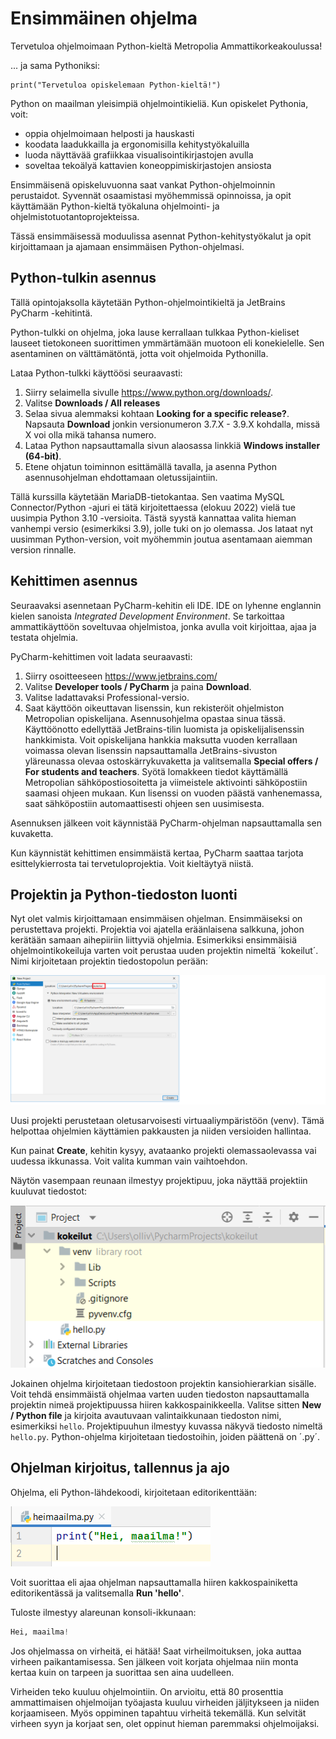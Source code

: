 # Ensimmäinen ohjelma

Tervetuloa ohjelmoimaan Python-kieltä Metropolia Ammattikorkeakoulussa!

... ja sama Pythoniksi:
```
print("Tervetuloa opiskelemaan Python-kieltä!")
```
Python on maailman yleisimpiä ohjelmointikieliä. Kun opiskelet Pythonia, voit:
- oppia ohjelmoimaan helposti ja hauskasti
- koodata laadukkailla ja ergonomisilla kehitystyökaluilla
- luoda näyttävää grafiikkaa visualisointikirjastojen avulla
- soveltaa tekoälyä kattavien koneoppimiskirjastojen ansiosta

Ensimmäisenä opiskeluvuonna saat vankat Python-ohjelmoinnin perustaidot. Syvennät osaamistasi myöhemmissä opinnoissa,
ja opit käyttämään Python-kieltä työkaluna ohjelmointi- ja ohjelmistotuotantoprojekteissa.

Tässä ensimmäisessä moduulissa asennat Python-kehitystyökalut ja opit kirjoittamaan ja ajamaan ensimmäisen Python-ohjelmasi.

## Python-tulkin asennus

Tällä opintojaksolla käytetään Python-ohjelmointikieltä ja JetBrains PyCharm -kehitintä.

Python-tulkki on ohjelma, joka lause
kerrallaan tulkkaa Python-kieliset lauseet tietokoneen suorittimen ymmärtämään muotoon eli konekielelle. Sen asentaminen
on välttämätöntä, jotta voit ohjelmoida Pythonilla.

Lataa Python-tulkki käyttöösi seuraavasti:

1. Siirry selaimella sivulle https://www.python.org/downloads/.
2. Valitse **Downloads / All releases**
3. Selaa sivua alemmaksi kohtaan **Looking for a specific release?**. Napsauta **Download** jonkin versionumeron
3.7.X - 3.9.X kohdalla, missä X voi olla mikä tahansa numero.
4. Lataa Python napsauttamalla sivun alaosassa linkkiä **Windows installer (64-bit)**.
5. Etene ohjatun toiminnon
esittämällä tavalla, ja asenna Python asennusohjelman ehdottamaan oletussijaintiin.

Tällä kurssilla käytetään MariaDB-tietokantaa. Sen vaatima MySQL Connector/Python -ajuri ei tätä kirjoitettaessa (elokuu 2022)
vielä tue uusimpia Python 3.10 -versioita. Tästä syystä kannattaa valita hieman vanhempi versio (esimerkiksi 3.9), jolle
tuki on jo olemassa. Jos lataat nyt uusimman Python-version, voit myöhemmin joutua asentamaan aiemman version rinnalle.

## Kehittimen asennus

Seuraavaksi asennetaan PyCharm-kehitin eli IDE. IDE on lyhenne englannin kielen sanoista
*Integrated Development Environment*. Se tarkoittaa ammattikäyttöön
soveltuvaa ohjelmistoa, jonka avulla voit kirjoittaa, ajaa ja testata ohjelmia.

PyCharm-kehittimen voit ladata seuraavasti:
1. Siirry osoitteeseen https://www.jetbrains.com/
2. Valitse **Developer tools / PyCharm** ja paina **Download**.
3. Valitse ladattavaksi Professional-versio.
4. Saat käyttöön oikeuttavan lisenssin, kun rekisteröit ohjelmiston Metropolian opiskelijana. Asennusohjelma opastaa sinua tässä. Käyttöönotto edellyttää JetBrains-tilin luomista ja opiskelijalisenssin hankkimista. Voit opiskelijana hankkia maksutta vuoden kerrallaan voimassa olevan lisenssin napsauttamalla JetBrains-sivuston yläreunassa olevaa ostoskärrykuvaketta ja valitsemalla **Special offers / For students and teachers**. Syötä lomakkeen tiedot käyttämällä Metropolian sähköpostiosoitetta ja viimeistele aktivointi sähköpostiin saamasi ohjeen mukaan. Kun lisenssi on vuoden päästä vanhenemassa, saat sähköpostiin automaattisesti ohjeen sen uusimisesta.  

Asennuksen jälkeen voit käynnistää PyCharm-ohjelman napsauttamalla sen kuvaketta.

Kun käynnistät kehittimen ensimmäistä kertaa, PyCharm saattaa tarjota esittelykierrosta tai tervetuloprojektia.
Voit kieltäytyä niistä.

## Projektin ja Python-tiedoston luonti

Nyt olet valmis kirjoittamaan ensimmäisen ohjelman. Ensimmäiseksi on perustettava projekti. Projektia voi ajatella eräänlaisena
salkkuna, johon kerätään samaan aihepiiriin liittyviä ohjelmia. Esimerkiksi ensimmäisiä ohjelmointikokeiluja
varten voit perustaa uuden projektin nimeltä ´kokeilut´. Nimi kirjoitetaan projektin tiedostopolun perään:

![Uuden projektin luonti](img/uusiprojekti.png)

Uusi projekti perustetaan oletusarvoisesti virtuaaliympäristöön (venv). Tämä helpottaa ohjelmien käyttämien
pakkausten ja niiden versioiden hallintaa.

Kun painat **Create**, kehitin kysyy, avataanko projekti olemassaolevassa vai uudessa ikkunassa. Voit valita kumman vain vaihtoehdon.

Näytön vasempaan reunaan ilmestyy projektipuu, joka näyttää projektiin kuuluvat tiedostot:

![Uuden projektin luonti](img/projektipuu.png)

Jokainen ohjelma kirjoitetaan tiedostoon projektin kansiohierarkian sisälle. Voit tehdä ensimmäistä
ohjelmaa varten uuden tiedoston napsauttamalla projektin nimeä projektipuussa hiiren kakkospainikkeella.
Valitse sitten **New / Python file** ja kirjoita avautuvaan valintaikkunaan tiedoston nimi, esimerkiksi
`hello`.
Projektipuuhun ilmestyy kuvassa näkyvä tiedosto nimeltä `hello.py`. Python-ohjelma kirjoitetaan tiedostoihin, joiden päättenä on ´.py´. 


## Ohjelman kirjoitus, tallennus ja ajo

Ohjelma, eli Python-lähdekoodi, kirjoitetaan editorikenttään: 

![Ensimmäinen ohjelma](img/ekaohjelma.png)

Voit suorittaa eli ajaa ohjelman napsauttamalla hiiren kakkospainiketta editorikentässä ja valitsemalla **Run 'hello'**.

Tuloste ilmestyy alareunan konsoli-ikkunaan:

```python
Hei, maailma!
```

Jos ohjelmassa on virheitä, ei hätää! Saat virheilmoituksen, joka auttaa virheen paikantamisessa. Sen jälkeen voit
korjata ohjelmaa niin monta kertaa kuin on tarpeen ja suorittaa sen aina uudelleen.

Virheiden teko kuuluu ohjelmointiin. On arvioitu, että 80 prosenttia ammattimaisen ohjelmoijan työajasta kuuluu
virheiden jäljitykseen ja niiden korjaamiseen. Myös oppiminen tapahtuu virheitä tekemällä. Kun selvität virheen
syyn ja korjaat sen, olet oppinut hieman paremmaksi ohjelmoijaksi.

